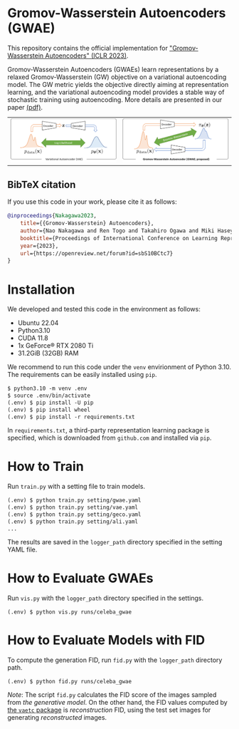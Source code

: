 # Gromov-Wasserstein Autoencoders (GWAE)

This repository contains the official implementation for ["Gromov-Wasserstein Autoencoders" (ICLR 2023)](https://openreview.net/forum?id=sbS10BCtc7).

Gromov-Wasserstein Autoencoders (GWAEs) learn representations by a relaxed Gromov-Wasserstein (GW) objective on a variational autoencoding model.
The GW metric yields the objective directly aiming at representation learning, and the variational autoencoding model provides a stable way of stochastic training using autoencoding.
More details are presented in our paper [(pdf)](https://openreview.net/pdf?id=sbS10BCtc7).

<table>
    <tr>
        <td>
            <img src="fig_vae.png" alt="Variational Autoencoder (VAE)">
        </td>
        <td>
            <img src="fig_gwae.png" alt="Gromov-Wasserstein Autoencoders (GWAE)">
        </td>
    </tr>
</table>

## BibTeX citation
If you use this code in your work, please cite it as follows:
```bibtex
@inproceedings{Nakagawa2023,
    title={{Gromov-Wasserstein} Autoencoders},
    author={Nao Nakagawa and Ren Togo and Takahiro Ogawa and Miki Haseyama},
    booktitle={Proceedings of International Conference on Learning Representations (ICLR)},
    year={2023},
    url={https://openreview.net/forum?id=sbS10BCtc7}
}
```

# Installation
We developed and tested this code in the environment as follows:

- Ubuntu 22.04
- Python3.10
- CUDA 11.8
- 1x GeForce® RTX 2080 Ti
- 31.2GiB (32GB) RAM

We recommend to run this code under the `venv` envirionment of Python 3.10.
The requirements can be easily installed using `pip`.
```
$ python3.10 -m venv .env
$ source .env/bin/activate
(.env) $ pip install -U pip
(.env) $ pip install wheel
(.env) $ pip install -r requirements.txt
```
In `requirements.txt`, a third-party representation learning package is specified, which is downloaded from `github.com` and installed via `pip`.

# How to Train
Run `train.py` with a setting file to train models.
```
(.env) $ python train.py setting/gwae.yaml
(.env) $ python train.py setting/vae.yaml
(.env) $ python train.py setting/geco.yaml
(.env) $ python train.py setting/ali.yaml
...
```
The results are saved in the `logger_path` directory specified in the setting YAML file.

# How to Evaluate GWAEs
Run `vis.py` with the `logger_path` directory specified in the settings.
```
(.env) $ python vis.py runs/celeba_gwae
```

# How to Evaluate Models with FID
To compute the generation FID, run `fid.py` with the `logger_path` directory path.
```
(.env) $ python fid.py runs/celeba_gwae
```
*Note*: The script `fid.py` calculates the FID score of the images sampled from *the generative model*. On the other hand, the FID values computed by [the `vaetc` package](https://github.com/ganmodokix/vaetc) is *reconstruction* FID, using the test set images for generating *reconstructed* images.
